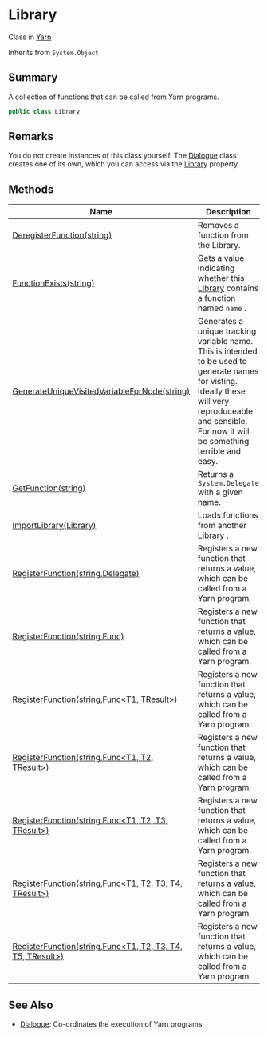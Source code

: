 # Library

Class in [Yarn](yarn.md)

Inherits from `System.Object`

## Summary

A collection of functions that can be called from Yarn programs.

```csharp
public class Library
```

## Remarks

You do not create instances of this class yourself. The [Dialogue](yarn.dialogue.md) class creates one of its own, which you can access via the [Library](yarn.dialogue.library.md) property.

## Methods

| Name                                                                                                 | Description                                                                                                                                                                                               |
| ---------------------------------------------------------------------------------------------------- | --------------------------------------------------------------------------------------------------------------------------------------------------------------------------------------------------------- |
| [DeregisterFunction(string)](yarn.library.deregisterfunction.md)                                     | Removes a function from the Library.                                                                                                                                                                      |
| [FunctionExists(string)](yarn.library.functionexists.md)                                             | Gets a value indicating whether this [Library](yarn.library.md) contains a function named `name` .                                                                                                        |
| [GenerateUniqueVisitedVariableForNode(string)](yarn.library.generateuniquevisitedvariablefornode.md) | Generates a unique tracking variable name. This is intended to be used to generate names for visting. Ideally these will very reproduceable and sensible. For now it will be something terrible and easy. |
| [GetFunction(string)](yarn.library.getfunction.md)                                                   | Returns a `System.Delegate` with a given name.                                                                                                                                                            |
| [ImportLibrary(Library)](yarn.library.importlibrary.md)                                              | Loads functions from another [Library](yarn.library.md) .                                                                                                                                                 |
| [RegisterFunction(string,Delegate)](yarn.library.registerfunction-7.md)                              | Registers a new function that returns a value, which can be called from a Yarn program.                                                                                                                   |
| [RegisterFunction(string,Func)](yarn.library.registerfunction-1.md)                                  | Registers a new function that returns a value, which can be called from a Yarn program.                                                                                                                   |
| [RegisterFunction(string,Func\<T1, TResult>)](yarn.library.registerfunction-2.md)                    | Registers a new function that returns a value, which can be called from a Yarn program.                                                                                                                   |
| [RegisterFunction(string,Func\<T1, T2, TResult>)](yarn.library.registerfunction-3.md)                | Registers a new function that returns a value, which can be called from a Yarn program.                                                                                                                   |
| [RegisterFunction(string,Func\<T1, T2, T3, TResult>)](yarn.library.registerfunction-4.md)            | Registers a new function that returns a value, which can be called from a Yarn program.                                                                                                                   |
| [RegisterFunction(string,Func\<T1, T2, T3, T4, TResult>)](yarn.library.registerfunction-5.md)        | Registers a new function that returns a value, which can be called from a Yarn program.                                                                                                                   |
| [RegisterFunction(string,Func\<T1, T2, T3, T4, T5, TResult>)](yarn.library.registerfunction-6.md)    | Registers a new function that returns a value, which can be called from a Yarn program.                                                                                                                   |

## See Also

* [Dialogue](yarn.dialogue.md): Co-ordinates the execution of Yarn programs.
